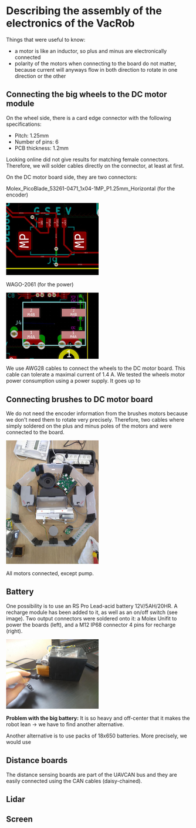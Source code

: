 # Describing the assembly of the electronics of the VacRob

Things that were useful to know:

- a motor is like an inductor, so plus and minus are electronically connected
- polarity of the motors when connecting to the board do not matter, because current will anyways flow in both direction to rotate in one direction or the other

## Connecting the big wheels to the DC motor module

On the wheel side, there is a card edge connector with the following specifications:

- Pitch: 1.25mm
- Number of pins: 6
- PCB thickness: 1.2mm

Looking online did not give results for matching female connectors. Therefore, we will solder cables directly on the connector, at least at first.

On the DC motor board side, they are two connectors:

Molex_PicoBlade_53261-0471_1x04-1MP_P1.25mm_Horizontal (for the encoder)

<img src="./dc-motor-encoder-connector.jpg" alt="molex connector" width="50%" class="center">

WAGO-2061 (for the power)

<img src="./wago-connector.jpg" alt="wago connector" width="50%" class="center">

We use AWG28 cables to connect the wheels to the DC motor board. This cable can tolerate a maximal current of 1.4 A. We tested the wheels motor power consumption using a power supply. It goes up to

## Connecting brushes to DC motor board

We do not need the encoder information from the brushes motors because we don't need them to rotate very precisely. Therefore, two cables where simply soldered on the plus and minus poles of the motors and were connected to the board.

<img src="../../docs/pictures/electronics/electronics-assembly.jpg" alt="motors connected" width="50%" class="center">

All motors connected, except pump.

## Battery

One possibility is to use an RS Pro Lead-acid battery 12V/5AH/20HR. A recharge module has been added to it, as well as an on/off switch (see image). Two output connectors were soldered onto it: a Molex Unifit to power the boards (left), and a M12 IP68 connector 4 pins for recharge (right).

<img src="../../docs/pictures/electronics/battery.jpg" alt="battery and output connectors" width="50%" class="center">

**Problem with the big battery:** It is so heavy and off-center that it makes the robot lean -> we have to find another alternative.

Another alternative is to use packs of 18x650 batteries. More precisely, we would use 

## Distance boards

The distance sensing boards are part of the UAVCAN bus and they are easily connected using the CAN cables (daisy-chained).

## Lidar

## Screen
